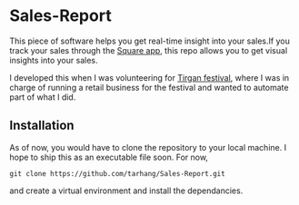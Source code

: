 # Sales-Report
This piece of software helps you get real-time insight into your sales.If you track your sales through the [Square app](https://squareup.com/ca/en), this repo allows you to get visual insights into your sales. 

I developed this when I was volunteering for [Tirgan festival](https://tirgan.ca), where I was in charge of running a retail business for the festival and wanted to automate part of what I did. 

## Installation
As of now, you would have to clone the repository to your local machine. I hope to ship this as an executable file soon. For now,
```
git clone https://github.com/tarhang/Sales-Report.git
```
and create a virtual environment and install the dependancies. 